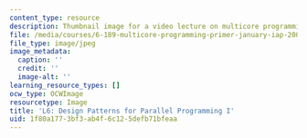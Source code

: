 ```yaml
---
content_type: resource
description: Thumbnail image for a video lecture on multicore programming.
file: /media/courses/6-189-multicore-programming-primer-january-iap-2007/1f80a1773bf3ab4f6c125defb71bfeaa_l6.jpg
file_type: image/jpeg
image_metadata:
  caption: ''
  credit: ''
  image-alt: ''
learning_resource_types: []
ocw_type: OCWImage
resourcetype: Image
title: 'L6: Design Patterns for Parallel Programming I'
uid: 1f80a177-3bf3-ab4f-6c12-5defb71bfeaa
---
```


